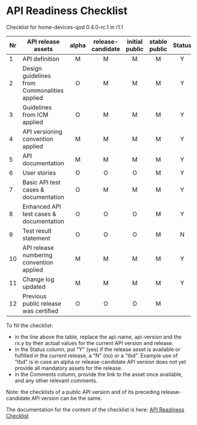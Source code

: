 # API Readiness Checklist

Checklist for home-devices-qod 0.4.0-rc.1 in r1.1

| Nr | API release assets  | alpha | release-candidate |  initial<br>public | stable<br> public | Status | Comments |
|----|----------------------------------------------|:-----:|:-----------------:|:-------:|:------:|:----:|----|
|  1 | API definition                               |   M   |         M         |    M    |    M   |   Y  | [home_devices_qod.yaml](/code/API_definitions/home_devices_qod.yaml) |
|  2 | Design guidelines from Commonalities applied |   O   |         M         |    M    |    M   |   Y  |      |
|  3 | Guidelines from ICM applied                  |   O   |         M         |    M    |    M   |   Y  |      |
|  4 | API versioning convention applied            |   M   |         M         |    M    |    M   |   Y  |      |
|  5 | API documentation                            |   M   |         M         |    M    |    M   |   Y  | Embedded in [API definition](/code/API_definitions/home_devices_qod.yaml) |
|  6 | User stories                                 |   O   |         O         |    O    |    M   |   Y  | [home_devices_qod_user_stories.md](/documentation/API_documentation/home_devices_qod_user_stories.md) |
|  7 | Basic API test cases & documentation         |   O   |         M         |    M    |    M   |   Y  | [home-devices-qod.feature](/code/Test_definitions/home-devices-qod.feature) |
|  8 | Enhanced API test cases & documentation      |   O   |         O         |    O    |    M   |   Y  | [home-devices-qod.feature](/code/Test_definitions/home-devices-qod.feature) |
|  9 | Test result statement                        |   O   |         O         |    O    |    M   |   N  |      |
| 10 | API release numbering convention applied     |   M   |         M         |    M    |    M   |   Y  |      |
| 11 | Change log updated                           |   M   |         M         |    M    |    M   |   Y  | [CHANGELOG.md](/CHANGELOG.md) |
| 12 | Previous public release was certified        |   O   |         O         |    O    |    M   |      |      |

To fill the checklist:
- in the line above the table, replace the api-name, api-version and the rx.y by their actual values for the current API version and release.
- in the Status column, put "Y" (yes) if the release asset is available or fulfilled in the current release, a "N" (no) or a "tbd". Example use of "tbd" is in case an alpha or release-candidate API version does not yet provide all mandatory assets for the release.
- in the Comments column, provide the link to the asset once available, and any other relevant comments.

Note: the checklists of a public API version and of its preceding release-candidate API version can be the same.

The documentation for the content of the checklist is here: [API Readiness Checklist](https://wiki.camaraproject.org/x/HQBFAQ)